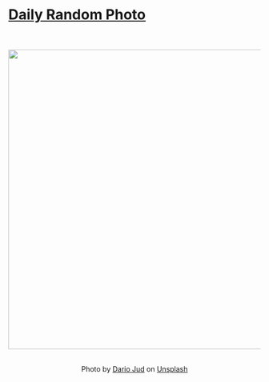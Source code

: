 # [Daily Random Photo](https://www.dailyrandomphoto.com/)

<div align="center">
  <br>
  <br>
  <a href="https://www.dailyrandomphoto.com/p/2025/2025-05-22/"><img src="https://images.unsplash.com/photo-1745750747228-d7ae37cba3a5?crop=entropy&cs=tinysrgb&fit=max&fm=jpg&ixid=M3w3NzUwOHwwfDF8cmFuZG9tfHx8fHx8fHx8MTc0Nzg3NDc4OHw&ixlib=rb-4.1.0&q=80&w=1080" width="600px"></a>
  <br>
  <br>
  <p class="has-text-grey">Photo by <a href="https://unsplash.com/@dariojud_?utm_source=Daily%20Random%20Photo&amp;utm_medium=referral" target="_blank" rel="noopener noreferrer">Dario Jud</a> on <a href="https://unsplash.com/photos/foggy-trees-covered-in-a-misty-haze-4EvreRzmq44?utm_source=Daily%20Random%20Photo&amp;utm_medium=referral" target="_blank" rel="noopener noreferrer">Unsplash</a></p>
</div>
